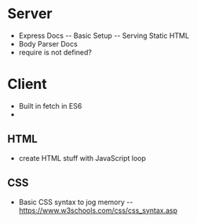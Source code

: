 # Server
- Express Docs
-- Basic Setup
-- Serving Static HTML
- Body Parser Docs
- require is not defined?
# Client
- Built in fetch in ES6
- 
## HTML
- create HTML stuff with JavaScript loop

## CSS
- Basic CSS syntax to jog memory
-- https://www.w3schools.com/css/css_syntax.asp